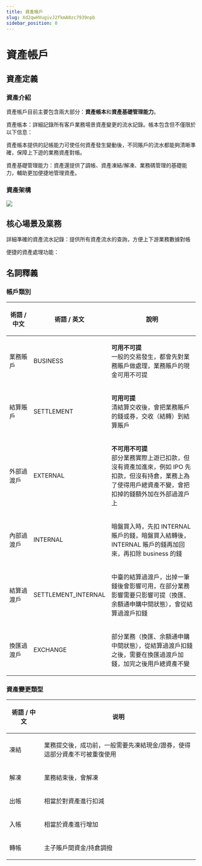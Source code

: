 ```yaml
---
title: 資產帳戶
slug: Xd2qwHVugivJ2fkmA0zc7939npb
sidebar_position: 0
---
```



# 資產帳戶

## 資產定義

### 資產介紹

資產帳戶目前主要包含兩大部分：**資產帳本**和**資產基礎管理能力**。

資產帳本：詳細記錄所有客戶業務場景資產變更的流水記錄。帳本包含但不僅限於以下信息：

資產帳本提供的記帳能力可使任何資產發生變動後，不同賬戶的流水都能夠清晰準確，保障上下遊的業務資產對帳。

資產基礎管理能力：資產還提供了調帳、資產凍結/解凍、業務碼管理的基礎能力，輔助更加便捷地管理資產。

### 資產架構

<img src="/assets/Fh2Qb48emomrhTxta4CctwCvnfc.png" src-width="2438" src-height="1422" align="center"/>

## 核心場景及業務

詳細準確的資產流水記錄：提供所有資產流水的查詢，方便上下游業務數據對帳

便捷的資產處理功能：

## 名詞釋義

### 帳**戶類別**

<table header_column="1" header_row="1">
<colgroup>
<col width="124"/>
<col width="116"/>
<col width="485"/>
</colgroup>
<thead>
<tr>
<th><p>術語 / 中文</p></th><th><p>術語 / 英文</p></th><th><p>說明</p></th></tr>
</thead>
<tbody>
<tr>
<td><p>業務賬戶</p></td><td><p>BUSINESS</p></td><td><p><strong>可用不可提</strong><br/>一般的交易發生，都會先對業務賬戶做處理，業務賬戶的現金可用不可提</p></td></tr>
<tr>
<td><p>結算賬戶</p></td><td><p>SETTLEMENT</p></td><td><p><strong>可用可提</strong><br/>清結算交收後，會把業務賬戶的錢或券，交收（結轉）到結算賬戶</p></td></tr>
<tr>
<td><p>外部過渡戶</p></td><td><p>EXTERNAL</p></td><td><p><strong>不可用不可提</strong><br/>部分業務實際上遊已扣款，但沒有資產加進來，例如 IPO 先扣款，但沒有持倉，業務上為了使得用戶總資產不變，會把扣掉的錢額外加在外部過渡戶上</p></td></tr>
<tr>
<td><p>內部過渡戶</p></td><td><p>INTERNAL</p></td><td><p>暗盤買入時，先扣 INTERNAL 賬戶的錢，暗盤買入結轉後，INTERNAL 賬戶的錢再加回來，再扣除 business 的錢</p></td></tr>
<tr>
<td><p>結算過渡戶</p></td><td><p>SETTLEMENT_INTERNAL</p></td><td><p>中臺的結算過渡戶，出掉一筆錢後會影響可用，在部分業務影響需要只影響可提（換匯、余額通申購中間狀態），會從結算過渡戶扣錢</p></td></tr>
<tr>
<td><p>換匯過渡戶</p></td><td><p>EXCHANGE</p></td><td><p>部分業務（換匯、余額通申購中間狀態），從結算過渡戶扣錢之後，需要在換匯過渡戶加錢，加完之後用戶總資產不變</p></td></tr>
</tbody>
</table>

### **資產變更類型**

<table header_column="1" header_row="1">
<colgroup>
<col width="124"/>
<col width="601"/>
</colgroup>
<thead>
<tr>
<th><p><strong>術語 / 中文</strong></p></th><th><p><strong>说明</strong></p></th></tr>
</thead>
<tbody>
<tr>
<td><p>凍結</p></td><td><p>業務提交後，成功前，一般需要先凍結現金/證券，使得這部分資產不可被重復使用</p></td></tr>
<tr>
<td><p>解凍</p></td><td><p>業務結束後，會解凍</p></td></tr>
<tr>
<td><p>出帳</p></td><td><p>相當於對資產進行扣減</p></td></tr>
<tr>
<td><p>入帳</p></td><td><p>相當於資產進行增加</p></td></tr>
<tr>
<td><p>轉帳</p></td><td><p>主子賬戶間資金/持倉調撥</p></td></tr>
</tbody>
</table>

